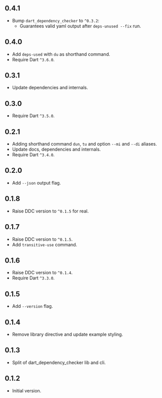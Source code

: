 ## 0.4.1

- Bump `dart_dependency_checker` to `^0.3.2`:
    - Guarantees valid yaml output after `deps-unused --fix` run.

## 0.4.0

- Add `deps-used` with `du` as shorthand command.
- Require Dart `^3.6.0`.

## 0.3.1

- Update dependencies and internals.

## 0.3.0

- Require Dart `^3.5.0`.

## 0.2.1

- Adding shorthand command `dun`, `tu` and option `--mi` and `--di` aliases.
- Update docs, dependencies and internals.
- Require Dart `^3.4.0`.

## 0.2.0

- Add `--json` output flag.

## 0.1.8

- Raise DDC version to `^0.1.5` for real.

## 0.1.7

- Raise DDC version to `^0.1.5`.
- Add `transitive-use` command.

## 0.1.6

- Raise DDC version to `^0.1.4`.
- Require Dart `^3.3.0`.

## 0.1.5

- Add `--version` flag.

## 0.1.4

- Remove library directive and update example styling.

## 0.1.3

- Split of dart_dependency_checker lib and cli.

## 0.1.2

- Initial version.
